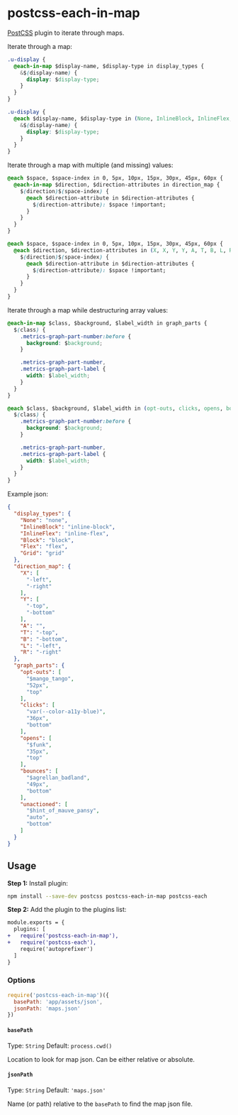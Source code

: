# postcss-each-in-map

[PostCSS] plugin to iterate through maps.

[PostCSS]: https://github.com/postcss/postcss

Iterate through a map:
```css
.u-display {
  @each-in-map $display-name, $display-type in display_types {
    &$(display-name) {
      display: $display-type;
    }
  }
}
```

```css
.u-display {
  @each $display-name, $display-type in (None, InlineBlock, InlineFlex, Block, Flex, Grid), (none, inline-block, inline-flex, block, flex, grid) {
    &$(display-name) {
      display: $display-type;
    }
  }
}
```

Iterate through a map with multiple (and missing) values:
```css
@each $space, $space-index in 0, 5px, 10px, 15px, 30px, 45px, 60px {
  @each-in-map $direction, $direction-attributes in direction_map {
    $(direction)$(space-index) {
      @each $direction-attribute in $direction-attributes {
        $(direction-attribute): $space !important;
      }
    }
  }
}
```

```css
@each $space, $space-index in 0, 5px, 10px, 15px, 30px, 45px, 60px {
  @each $direction, $direction-attributes in (X, X, Y, Y, A, T, B, L, R), (-left, -right, -top, -bottom, , -top, -bottom, -left, -right) {
    $(direction)$(space-index) {
      @each $direction-attribute in $direction-attributes {
        $(direction-attribute): $space !important;
      }
    }
  }
}
```

Iterate through a map while destructuring array values:
```css
@each-in-map $class, $background, $label_width in graph_parts {
  $(class) {
    .metrics-graph-part-number:before {
      background: $background;
    }

    .metrics-graph-part-number,
    .metrics-graph-part-label {
      width: $label_width;
    }
  }
}
```

```css
@each $class, $background, $label_width in (opt-outs, clicks, opens, bounces, unactioned), ($mango_tango, var(--color-a11y-blue), $funk, $agrellan_badland, $hint_of_mauve_pansy), (52px, 36px, 35px, 49px, auto) {
  $(class) {
    .metrics-graph-part-number:before {
      background: $background;
    }

    .metrics-graph-part-number,
    .metrics-graph-part-label {
      width: $label_width;
    }
  }
}
```

Example json:
```json
{
  "display_types": {
    "None": "none",
    "InlineBlock": "inline-block",
    "InlineFlex": "inline-flex",
    "Block": "block",
    "Flex": "flex",
    "Grid": "grid"
  },
  "direction_map": {
    "X": [
      "-left",
      "-right"
    ],
    "Y": [
      "-top",
      "-bottom"
    ],
    "A": "",
    "T": "-top",
    "B": "-bottom",
    "L": "-left",
    "R": "-right"
  },
  "graph_parts": {
    "opt-outs": [
      "$mango_tango",
      "52px",
      "top"
    ],
    "clicks": [
      "var(--color-a11y-blue)",
      "36px",
      "bottom"
    ],
    "opens": [
      "$funk",
      "35px",
      "top"
    ],
    "bounces": [
      "$agrellan_badland",
      "49px",
      "bottom"
    ],
    "unactioned": [
      "$hint_of_mauve_pansy",
      "auto",
      "bottom"
    ]
  }
}
```

## Usage

**Step 1:** Install plugin:

```sh
npm install --save-dev postcss postcss-each-in-map postcss-each
```

**Step 2:** Add the plugin to the plugins list:

```diff
module.exports = {
  plugins: [
+   require('postcss-each-in-map'),
+   require('postcss-each'),
    require('autoprefixer')
  ]
}
```

### Options

```javascript
require('postcss-each-in-map')({
  basePath: 'app/assets/json',
  jsonPath: 'maps.json'
})
```

#### `basePath`

Type: `String`
Default: `process.cwd()`

Location to look for map json. Can be either relative or absolute.

#### `jsonPath`

Type: `String`
Default: `'maps.json'`

Name (or path) relative to the `basePath` to find the map json file.
